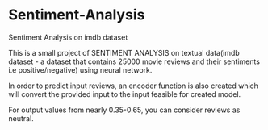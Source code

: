 # Sentiment-Analysis
Sentiment Analysis on imdb dataset

This is a small project of SENTIMENT ANALYSIS on textual data(imdb dataset - a dataset that contains 25000 movie reviews and their sentiments i.e positive/negative) using neural network.

In order to predict input reviews, an encoder function is also created which will convert the provided input to the input feasible for created model.

For output values from nearly 0.35-0.65, you can consider reviews as neutral.
